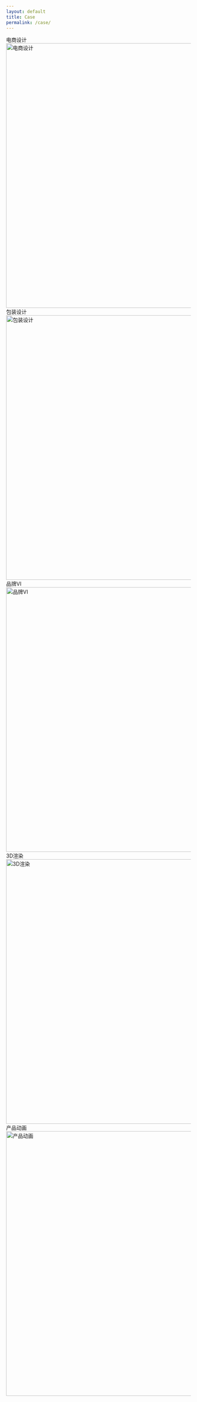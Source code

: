 ```yaml
---
layout: default
title: Case
permalink: /case/
---
```


<section class="case-section">

  <!-- 电商设计 -->
  <div class="case-block">
    <div class="case-text">电商设计</div>
    <div class="case-img">
      <img src="https://s21.ax1x.com/2025/08/21/pVDisVU.jpg" alt="电商设计" width="1280" height="720">
    </div>
  </div>

  <!-- 包装设计 -->
  <div class="case-block">
    <div class="case-text">包装设计</div>
    <div class="case-img">
      <img src="https://s21.ax1x.com/2025/08/21/pVDisVU.jpg" alt="包装设计" width="1280" height="720">
    </div>
  </div>

  <!-- 品牌VI -->
  <div class="case-block">
    <div class="case-text">品牌VI</div>
    <div class="case-img">
      <img src="https://s21.ax1x.com/2025/08/21/pVDisVU.jpg" alt="品牌VI" width="1280" height="720">
    </div>
  </div>

  <!-- 3D渲染 -->
  <div class="case-block">
    <div class="case-text">3D渲染</div>
    <div class="case-img">
      <img src="https://s21.ax1x.com/2025/08/21/pVDisVU.jpg" alt="3D渲染" width="1280" height="720">
    </div>
  </div>

  <!-- 产品动画 -->
  <div class="case-block">
    <div class="case-text">产品动画</div>
    <div class="case-img">
      <img src="https://s21.ax1x.com/2025/08/21/pVDisVU.jpg" alt="产品动画" width="1280" height="720">
    </div>
  </div>

</section>
